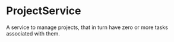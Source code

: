 # ProjectService
A service to manage projects, that in turn have zero or more tasks associated with them.
